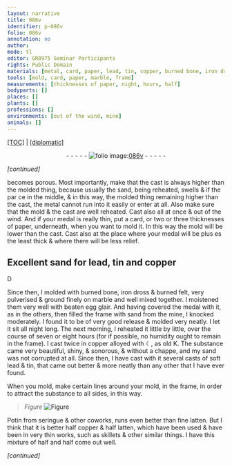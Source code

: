 ```yaml
---
layout: narrative
title: 086v
identifier: p-086v
folio: 086v
annotation: no
author:
mode: tl
editor: GR8975 Seminar Participants
rights: Public Domain
materials: [metal, card, paper, lead, tin, copper, burned bone, iron dross, burned felt, marble, beaten egg glair, sand from the mine, ☾, K, soft lead, Potin from seringue, fine latten, latten]
tools: [mold, card, paper, marble, frame]
measurements: [thicknesses of paper, night, hours, half]
bodyparts: []
places: []
plants: []
professions: []
environments: [out of the wind, mine]
animals: []
---
```


<p><a href="{{ site.baseurl }}/translation/">[TOC]</a> | <a href="{{ site.baseurl }}/texts/p-086v_tc/" target="_blank">[diplomatic]</a></p><div class="folio" align="center">- - - - - <a href="http://gallica.bnf.fr/ark:/12148/btv1b10500001g/f178.image" target="_blank"><img src="https://cu-mkp.github.io/2017-workshop-edition/assets/photo-icon.png" alt="folio image: " style="display:inline-block; margin-bottom:-3px;"/>086v</a> - - - - - </div>  
 
*[continued]*
  
becomes porous. Most importantly, make that the cast is always higher than the molded thing, because usually the sand, being reheated, swells <span class="del">& if the</span> <span class="del">par ce</span> in the middle, & in this way, the molded thing remaining higher than the cast, the <span class="m">metal</span> cannot run into it easily or enter at all. Also make sure that the <span class="tl">mold</span> & the cast are well reheated. Cast also all at once & <span class="env">out of the wind</span>. And if your medal is really thin, put a <span class="tl"><span class="m">card</span></span>, or two or three <span class="ms">thicknesses of <span class="tl"><span class="m">paper</span></span></span>, underneath, when you want to mold it. In this way the <span class="tl">mold</span> will be lower than the cast. Cast also at the place where your medal will be <span class="del">plus es</span> the least thick & where there will be less relief.
 
 
  

## Excellent sand for <span class="m">lead</span>, <span class="m">tin</span> and <span class="m">copper</span>

 
D
 
Since then, I molded with <span class="m">burned bone</span>, <span class="m">iron dross</span> & <span class="m">burned felt</span>, very pulverised & ground finely on <span class="tl"><span class="m">marble</span></span> and well mixed together. I moistened them very well with <span class="m">beaten egg glair</span>. And having covered the medal with it, as in the others, then filled the <span class="tl">frame</span> with <span class="m">sand from the <span class="env">mine</span></span>, I knocked moderately. I found it to be of very good release & molded very neatly. I let it sit all <span class="ms"><span class="tmp">night</span></span> long. The <span class="tmp">next morning</span>, I reheated it little by little, over the course of seven or eight <span class="ms"><span class="tmp">hours</span></span> (for if possible, no humidity ought to remain in the <span class="tl">frame</span>). I cast twice in <span class="m">copper</span> alloyed with <span class="m">☾</span>, as old <span class="m">K</span>. The substance came very beautiful, shiny, & <span class="sn">sonorous</span>, & without a chappe, and my sand was not corrupted at all. Since then, I have cast with it several casts of <span class="m">soft lead</span> & <span class="m">tin</span>, that came out better & more neatly than any other that I have ever found.
 
When you mold, make certain lines around your <span class="tl">mold</span>, in the <span class="tl">frame</span>, in order to attract the substance to all sides, in this way.
 
> *Figure*
> <a href="https://drive.google.com/open?id=0B9-oNrvWdlO5dWFuOW9Db1ZjZFk" target="_blank"><img src="https://cu-mkp.github.io/GR8975-edition/assets/photo-icon.png" alt="Figure" style="display:inline-block; margin-bottom:-3px;"/></a>
 
<span class="m">Potin from seringue</span> & other <span class="del">co</span>works, runs even better than <span class="m">fine latten</span>. But I think that it is better <span class="ms">half</span> <span class="m">copper</span> & <span class="ms">half</span> <span class="m">latten</span>, which have been used & have been in very thin works, such as skillets & other similar things. I have this mixture of <span class="ms">half</span> and <span class="ms">half</span> come out well.
 
*[continued]*
 
